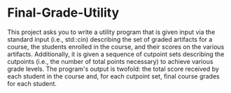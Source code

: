 # Final-Grade-Utility
This project asks you to write a utility program that is given input via the standard input (i.e., std::cin) describing the set of graded artifacts for a course, the students enrolled in the course, and their scores on the various artifacts. Additionally, it is given a sequence of cutpoint sets describing the cutpoints (i.e., the number of total points necessary) to achieve various grade levels. The program's output is twofold: the total score received by each student in the course and, for each cutpoint set, final course grades for each student.
